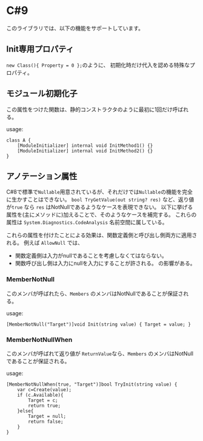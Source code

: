 C#9
===

このライブラリでは、以下の機能をサポートしています。


Init専用プロパティ
----
`new Class(){ Property = 0 };`のように、
初期化時だけ代入を認める特殊なプロパティ。

モジュール初期化子
----
この属性をつけた関数は、静的コンストラクタのように最初に1回だけ呼ばれる。

usage: 
```
class A {
    [ModuleInitializer] internal void InitMethod1() {}
    [ModuleInitializer] internal void InitMethod2() {}
}
```

アノテーション属性
---
C#8で標準で`Nullable`用意されているが、それだけでは`Nullable`の機能を完全に生かすことはできない。
`bool TryGetValue(out string? res)` など、返り値が`true` なら `res` はNotNullであるようなケースを表現できない。
以下に挙げる属性を(主にメソッドに)加えることで、そのようなケースを補完する。
これらの属性は `System.Diagnostics.CodeAnalysis` 名前空間に属している。

これらの属性を付けたことによる効果は、関数定義側と呼び出し側両方に適用される。
例えば `AllowNull` では、
- 関数定義側は入力がnullであることを考慮しなくてはならない。
- 関数呼び出し側は入力にnullを入力にすることが許される。
の影響がある。


### MemberNotNull
このメンバが呼ばれたら、`Members` のメンバはNotNullであることが保証される。

usage:
```
[MemberNotNull("Target")]void Init(string value) { Target = value; }
```


### MemberNotNullWhen
このメンバが呼ばれて返り値が `ReturnValue`なら、`Members` のメンバはNotNullであることが保証される。

usage:
```
[MemberNotNullWhen(true, "Target")]bool TryInit(string value) {
    var c=Create(value);
    if (c.Available){
        Target = c;
        return true;
    }else{
        Target = null;
        return false;
    }
}
```
